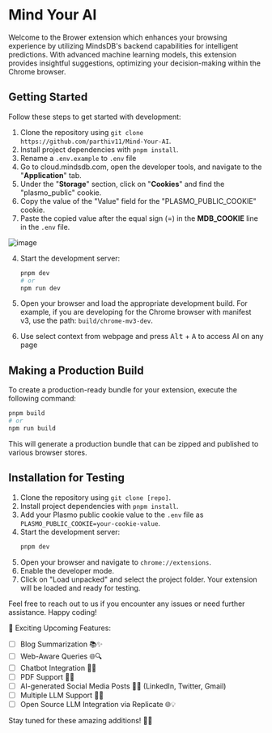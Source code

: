 # Mind Your AI 

Welcome to the Brower extension which enhances your browsing experience by utilizing MindsDB's backend capabilities for intelligent predictions. With advanced machine learning models, this extension provides insightful suggestions, optimizing your decision-making within the Chrome browser.


## Getting Started

Follow these steps to get started with development:

1. Clone the repository using `git clone https://github.com/parthiv11/Mind-Your-AI`.
2. Install project dependencies with `pnpm install`.
3. Rename a `.env.example` to `.env` file 
4. Go to cloud.mindsdb.com, open the developer tools, and navigate to the "**Application**" tab.
5. Under the "**Storage**" section, click on "**Cookies**" and find the "plasmo_public" cookie.
6. Copy the value of the "Value" field for the "PLASMO_PUBLIC_COOKIE" cookie.
7. Paste the copied value after the equal sign (=) in the **MDB_COOKIE** line in the `.env` file.

![image](https://github.com/parthiv11/Mind-Your-AI/assets/75653580/a53fd40f-d16d-4d79-aaf7-c288d706ffff)

4. Start the development server:
   ```bash
   pnpm dev
   # or
   npm run dev
   ```
5. Open your browser and load the appropriate development build. For example, if you are developing for the Chrome browser with manifest v3, use the path: `build/chrome-mv3-dev`.

6. Use select context from webpage and press <kbd>Alt</kbd> + <kbd>A</kbd> to access AI on any page 


## Making a Production Build

To create a production-ready bundle for your extension, execute the following command:

```bash
pnpm build
# or
npm run build
```

This will generate a production bundle that can be zipped and published to various browser stores.

## Installation for Testing

1. Clone the repository using `git clone [repo]`.
2. Install project dependencies with `pnpm install`.
3. Add your Plasmo public cookie value to the `.env` file as `PLASMO_PUBLIC_COOKIE=your-cookie-value`.
4. Start the development server:
   ```bash
   pnpm dev
   ```
5. Open your browser and navigate to `chrome://extensions`.
6. Enable the developer mode.
7. Click on "Load unpacked" and select the project folder. Your extension will be loaded and ready for testing.

Feel free to reach out to us if you encounter any issues or need further assistance. Happy coding!

🌟 Exciting Upcoming Features:
- [ ] Blog Summarization 📚✨
- [ ] Web-Aware Queries 🌐🔍
- [ ] Chatbot Integration 🤖💬
- [ ] PDF Support 📄🔗
- [ ] AI-generated Social Media Posts 📱📝 (LinkedIn, Twitter, Gmail)
- [ ] Multiple LLM Support 🧠🔗
- [ ] Open Source LLM Integration via Replicate 🌐💡

Stay tuned for these amazing additions! 🚀🌈
